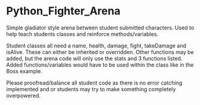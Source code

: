 # Python_Fighter_Arena
Simple gladiator style arena between student submitted characters.
Used to help teach students classes and reinforce methods/variables.

Student classes all need a name, health, damage, fight, takeDamage and isAlive. 
These can either be inherited or overridden. Other functions may be added,
but the arena code will only use the stats and 3 functions listed. Added
functions/variables would have to be used within the class like in the Boss example.
    
Please proofread/balance all student code as there is no error catching implemented
and or students may try to make something completely overpowered.
